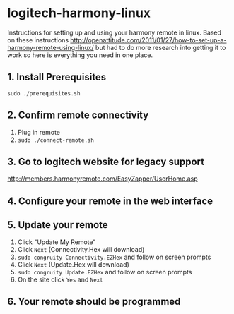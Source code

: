 # logitech-harmony-linux
Instructions for setting up and using your harmony remote in linux.  Based on these instructions http://openattitude.com/2011/01/27/how-to-set-up-a-harmony-remote-using-linux/ but had to do more research into getting it to work so here is everything you need in one place.

## 1. Install Prerequisites
```sudo ./prerequisites.sh```

## 2. Confirm remote connectivity
1. Plug in remote
2. ```sudo ./connect-remote.sh```

## 3. Go to logitech website for legacy support
http://members.harmonyremote.com/EasyZapper/UserHome.asp

## 4. Configure your remote in the web interface

## 5. Update your remote
1. Click "Update My Remote"
2. Click `Next` (Connectivity.Hex will download)
3. ```sudo congruity Connectivity.EZHex``` and follow on screen prompts
4. Click `Next` (Update.Hex will download)
5. ```sudo congruity Update.EZHex``` and follow on screen prompts
6. On the site click `Yes` and `Next`

## 6. Your remote should be programmed
